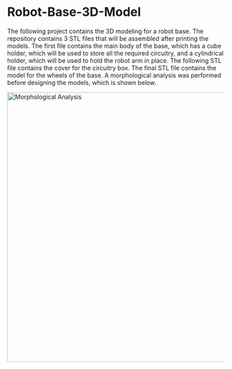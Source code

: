 # Robot-Base-3D-Model

The following project contains the 3D modeling for a robot base. The repository contains 3 STL files that will be assembled after printing the models. The first file contains the main body of the base, which has a cube holder, which will be used to store all the required circuitry, and a cylindrical holder, which will be used to hold the robot arm in place. The following STL file contains the cover for the circuitry box. The final STL file contains the model for the wheels of the base. A morphological analysis was performed before designing the models, which is shown below.

<img width="624" alt="Morphological Analysis" src="https://user-images.githubusercontent.com/67293724/127075560-ae0ddcb5-9294-4d46-8405-ef697725724e.PNG">
